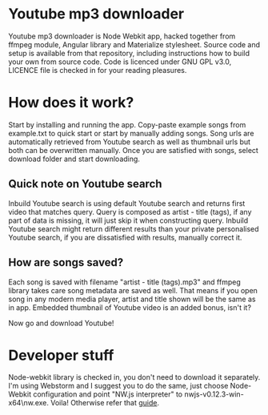 # Youtube mp3 downloader
Youtube mp3 downloader is Node Webkit app, hacked together from ffmpeg module, Angular library and Materialize stylesheet. Source code and setup is available from that repository, including instructions how to build your own from source code. Code is licenced under GNU GPL v3.0, LICENCE file is checked in for your reading pleasures. 

# How does it work?
Start by installing and running the app. Copy-paste example songs from example.txt to quick start or start by manually adding songs. Song urls are automatically retrieved from Youtube search as well as thumbnail urls but both can be overwritten manually. Once you are satisfied with songs, select download folder and start downloading.

## Quick note on Youtube search
Inbuild Youtube search is using default Youtube search and returns first video that matches query. Query is composed as artist - title (tags), if any part of data is missing, it will just skip it when constructing query. Inbuild Youtube search might return different results than your private personalised Youtube search, if you are dissatisfied with results, manually correct it.

## How are songs saved?
Each song is saved with filename "artist - title (tags).mp3" and ffmpeg library takes care song metadata are saved as well. That means if you open song in any modern media player, artist and title shown will be the same as in app. Embedded thumbnail of Youtube video is an added bonus, isn't it?

Now go and download Youtube!

# Developer stuff
Node-webkit library is checked in, you don't need to download it separately. I'm using Webstorm and I suggest you to do the same, just choose Node-Webkit configuration and point "NW.js interpreter" to nwjs-v0.12.3-win-x64\nw.exe. Voila! Otherwise refer that [guide](https://github.com/nwjs/nw.js/#quick-start).